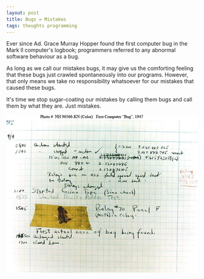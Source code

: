 ```yaml
---
layout: post
title: Bugs = Mistakes
tags: thoughts programming
---
```


Ever since Ad. Grace Murray Hopper found the first computer bug in the Mark ll computer's logbook; programmers referred to any abnormal software behaviour as a bug.

As long as we call our mistakes bugs, it may give us the comforting feeling that these bugs just crawled spontaneously into our programs. However, that only means we take no responsibility whatsoever for our mistakes that caused these bugs. 

It's time we stop sugar-coating our mistakes by calling them bugs and call them by what they are. Just mistakes.

<div class="random centered">
  <a target="_blank" href="../images/random/first_bug.jpg">
    <img src="../images/random/first_bug.jpg" alt="First Bug">
  </a>
</div>